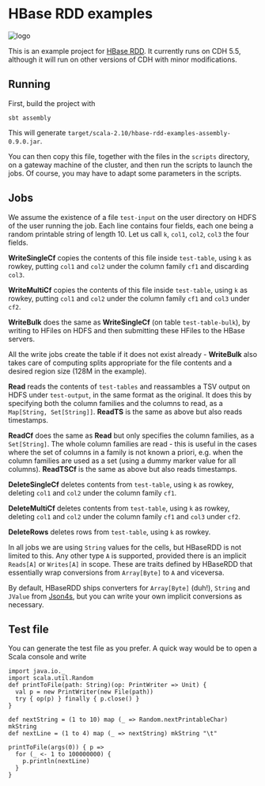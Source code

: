 HBase RDD examples
==================

![logo](https://raw.githubusercontent.com/unicredit/hbase-rdd/master/docs/logo.png)

This is an example project for [HBase RDD](https://github.com/unicredit/hbase-rdd). It currently runs on CDH 5.5, although it will run on other versions of CDH with minor modifications.

Running
-------

First, build the project with

    sbt assembly

This will generate `target/scala-2.10/hbase-rdd-examples-assembly-0.9.0.jar`.

You can then copy this file, together with the files in the `scripts` directory, on a gateway machine of the cluster, and then run the scripts to launch the jobs. Of course, you may have to adapt some parameters in the scripts.

Jobs
----

We assume the existence of a file `test-input` on the user directory on HDFS of the user running the job. Each line contains four fields, each one being a random printable string of length 10. Let us call `k`, `col1`, `col2`, `col3` the four fields.

**WriteSingleCf** copies the contents of this file inside `test-table`, using `k` as rowkey, putting `col1` and `col2` under the column family `cf1` and discarding `col3`.

**WriteMultiCf** copies the contents of this file inside `test-table`, using `k` as rowkey, putting `col1` and `col2` under the column family `cf1` and `col3` under `cf2`.

**WriteBulk** does the same as **WriteSingleCf** (on table `test-table-bulk`), by writing to HFiles on HDFS and then submitting these HFiles to the HBase servers.

All the write jobs create the table if it does not exist already - **WriteBulk** also takes care of computing splits appropriate for the file contents and a desired region size (128M in the example).

**Read** reads the contents of `test-tables` and reassambles a TSV output on HDFS under `test-output`, in the same format as the original. It does this by specifying both the column families and the columns to read, as a `Map[String, Set[String]]`.
**ReadTS** is the same as above but also reads timestamps.

**ReadCf** does the same as **Read** but only specifies the column families, as a `Set[String]`. The whole column families are read - this is useful in the cases where the set of columns in a family is not known a priori, e.g. when the column families are used as a set (using a dummy marker value for all columns).
**ReadTSCf** is the same as above but also reads timestamps.
 
**DeleteSingleCf** deletes contents from `test-table`, using `k` as rowkey, deleting `col1` and `col2` under the column family `cf1`.

**DeleteMultiCf** deletes contents from `test-table`, using `k` as rowkey, deleting `col1` and `col2` under the column family `cf1` and `col3` under `cf2`.

**DeleteRows** deletes rows from `test-table`, using `k` as rowkey.

In all jobs we are using `String` values for the cells, but HBaseRDD is not limited to this. Any other type `A` is supported, provided there is an implicit `Reads[A]` or `Writes[A]` in scope. These are traits defined by HBaseRDD that essentially wrap conversions from `Array[Byte]` to `A` and viceversa.

By default, HBaseRDD ships converters for `Array[Byte]` (duh!), `String` and `JValue` from [Json4s](http://json4s.org/), but you can write your own implicit conversions as necessary.

Test file
---------

You can generate the test file as you prefer. A quick way would be to open a Scala console and write

    import java.io._
    import scala.util.Random
    def printToFile(path: String)(op: PrintWriter => Unit) {
      val p = new PrintWriter(new File(path))
      try { op(p) } finally { p.close() }
    }

    def nextString = (1 to 10) map (_ => Random.nextPrintableChar) mkString
    def nextLine = (1 to 4) map (_ => nextString) mkString "\t"

    printToFile(args(0)) { p =>
      for (_ <- 1 to 100000000) {
        p.println(nextLine)
      }
    }